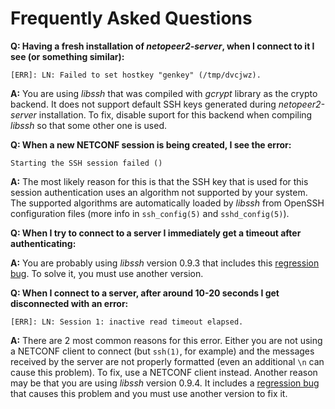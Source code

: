 # Frequently Asked Questions

__Q: Having a fresh installation of *netopeer2-server*, when I connect to it I see (or something similar):__
```
[ERR]: LN: Failed to set hostkey "genkey" (/tmp/dvcjwz).
```

__A:__ You are using *libssh* that was compiled with *gcrypt* library
   as the crypto backend. It does not support default SSH keys generated
   during *netopeer2-server* installation. To fix, disable suport for this
   backend when compiling *libssh* so that some other one is used.

__Q: When a new NETCONF session is being created, I see the error:__
```
Starting the SSH session failed ()
```

__A:__ The most likely reason for this is that the SSH key that is used
   for this session authentication uses an algorithm not supported by
   your system. The supported algorithms are automatically loaded by *libssh*
   from OpenSSH configuration files (more info in `ssh_config(5)` and `sshd_config(5)`).

__Q: When I try to connect to a server I immediately get a timeout after authenticating:__

__A:__ You are probably using *libssh* version 0.9.3 that includes this
   [regression bug](https://bugs.libssh.org/T211). To solve it, you must use another version.

__Q: When I connect to a server, after around 10-20 seconds I get disconnected with an error:__
```
[ERR]: LN: Session 1: inactive read timeout elapsed.
```

__A:__ There are 2 most common reasons for this error. Either you are not using
   a NETCONF client to connect (but `ssh(1)`, for example) and the messages received
   by the server are not properly formatted (even an additional `\n` can cause this problem).
   To fix, use a NETCONF client instead. Another reason may be that you are using *libssh*
   version 0.9.4. It includes a [regression bug](https://gitlab.com/libssh/libssh-mirror/-/merge_requests/101)
   that causes this problem and you must use another version to fix it.
